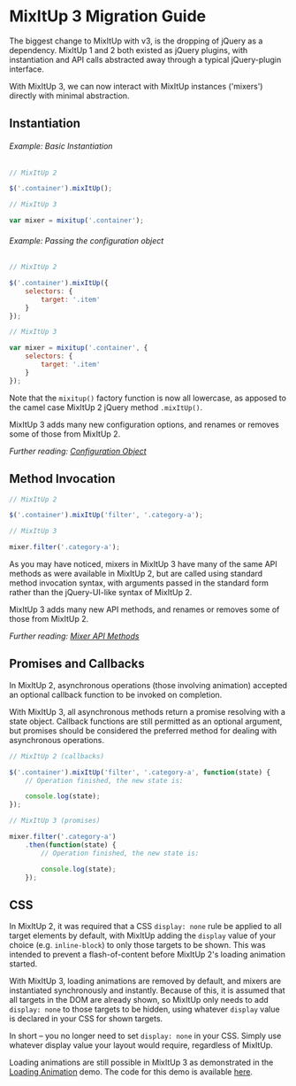# MixItUp 3 Migration Guide

The biggest change to MixItUp with v3, is the dropping of jQuery as a dependency. MixItUp 1 and 2 both existed as jQuery plugins, with instantiation and API calls abstracted away through a typical jQuery-plugin interface.

With MixItUp 3, we can now interact with MixItUp instances ('mixers') directly with minimal abstraction.

## Instantiation

###### Example: Basic Instantiation

```js
// MixItUp 2

$('.container').mixItUp();
```

```js
// MixItUp 3

var mixer = mixitup('.container');
```

###### Example: Passing the configuration object

```js
// MixItUp 2

$('.container').mixItUp({
    selectors: {
        target: '.item'
    }
});
```

```js
// MixItUp 3

var mixer = mixitup('.container', {
    selectors: {
        target: '.item'
    }
});
```

Note that the `mixitup()` factory function is now all lowercase, as apposed to the camel case MixItUp 2 jQuery method `.mixItUp()`.

MixItUp 3 adds many new configuration options, and renames or removes some of those from MixItUp 2.

*Further reading: [Configuration Object](/docs/mixitup.Config.md)*

## Method Invocation

```js
// MixItUp 2

$('.container').mixItUp('filter', '.category-a');
```
```js
// MixItUp 3

mixer.filter('.category-a');
```

As you may have noticed, mixers in MixItUp 3 have many of the same API methods as were available in MixItUp 2, but are called using standard method invocation syntax, with arguments passed in the standard form rather than the jQuery-UI-like syntax of MixItUp 2.

MixItUp 3 adds many new API methods, and renames or removes some of those from MixItUp 2.

*Further reading: [Mixer API Methods](/docs/mixitup.Mixer.md)*

## Promises and Callbacks

In MixItUp 2, asynchronous operations (those involving animation) accepted an optional callback function to be invoked on completion.

With MixItUp 3, all asynchronous methods return a promise resolving with a state object. Callback functions are still permitted as an optional argument, but promises should be considered the preferred method for dealing with asynchronous operations.

```js
// MixItUp 2 (callbacks)

$('.container').mixItUp('filter', '.category-a', function(state) {
    // Operation finished, the new state is:

    console.log(state);
});
```

```js
// MixItUp 3 (promises)

mixer.filter('.category-a')
    .then(function(state) {
        // Operation finished, the new state is:

        console.log(state);
    });
```

## CSS

In MixItUp 2, it was required that a CSS `display: none` rule be applied to all target elements by default, with MixItUp adding the `display` value of your choice (e.g. `inline-block`) to only those targets to be shown. This was intended to prevent a flash-of-content before MixItUp 2's loading animation started.

With MixItUp 3, loading animations are removed by default, and mixers are instantiated synchronously and instantly. Because of this, it is assumed that all targets in the DOM are already shown, so MixItUp only needs to add `display: none` to those targets to be hidden, using whatever `display` value is declared in your CSS for shown targets.

In short – you no longer need to set `display: none` in your CSS. Simply use whatever display value your layout would require, regardless of MixItUp.

Loading animations are still possible in MixItUp 3 as demonstrated in the [Loading Animation](http://demos.kunkalabs.com/mixitup/loading-animation/) demo. The code for this demo is available [here](/demos/loading-animation/).
